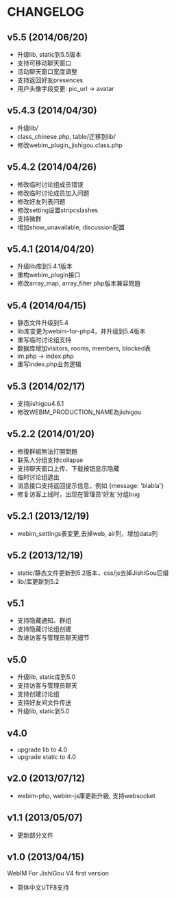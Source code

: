 CHANGELOG
==============================

v5.5 (2014/06/20)
-----------------------------
* 升级lib, static到5.5版本
* 支持可移动聊天窗口
* 活动聊天窗口宽度调整
* 支持返回好友presences
* 用户头像字段变更: pic_url -> avatar

v5.4.3 (2014/04/30)
-----------------------------
* 升级lib/
* class_chinese.php, table/迁移到lib/
* 修改webim_plugin_jishigou.class.php


v5.4.2 (2014/04/26)
-----------------------------
* 修改临时讨论组成员错误
* 修改临时讨论成员加入问题
* 修改好友列表问题
* 修改setting设置stripcslashes
* 支持微群
* 增加show_unavailable, discussion配置

v5.4.1 (2014/04/20)
-----------------------------
* 升级lib库到5.4.1版本
* 重构webim_plugin接口
* 修改array_map, array_filter php版本兼容問題

v5.4 (2014/04/15)
-----------------------------
* 静态文件升级到5.4
* lib库变更为webim-for-php4，并升级到5.4版本
* 重写临时讨论组支持
* 数据库增加visitors, rooms, members, blocked表
* im.php -> index.php
* 重写index.php业务逻辑

v5.3 (2014/02/17)
-----------------------------
* 支持jishigou4.6.1
* 修改WEBIM_PRODUCTION_NAME為jishigou

v5.2.2 (2014/01/20)
-----------------------------
* 修復群組無法打開問題
* 联系人分组支持collapse
* 支持聊天窗口上传、下载按钮显示隐藏
* 临时讨论组退出
* 消息接口支持返回提示信息，例如 {message: 'blabla'}
* 修复访客上线时，出现在管理员'好友'分组bug

v5.2.1 (2013/12/19)
-----------------------------
* webim_settings表变更,去掉web, air列，增加data列

v5.2 (2013/12/19)
-----------------------------
* static/静态文件更新到5.2版本，css/js去掉JishiGou后缀
* lib/库更新到5.2

v5.1
-----------------------------
* 支持隐藏通知、群组
* 支持隐藏讨论组创建
* 改进访客与管理员聊天细节

v5.0
-----------------------------
* 升级lib, static库到5.0
* 支持访客与管理员聊天
* 支持创建讨论组
* 支持好友间文件传送
* 升级lib, static到5.0

v4.0 
-----------------------------
* upgrade lib to 4.0
* upgrade static to 4.0

v2.0 (2013/07/12)
-------------------------------
* webim-php, webim-js庫更新升級, 支持websocket

v1.1 (2013/05/07)
-------------------------------

* 更新部分文件

v1.0 (2013/04/15)
-------------------------------

WebIM For JishiGou V4 first version

*	简体中文UTF8支持
